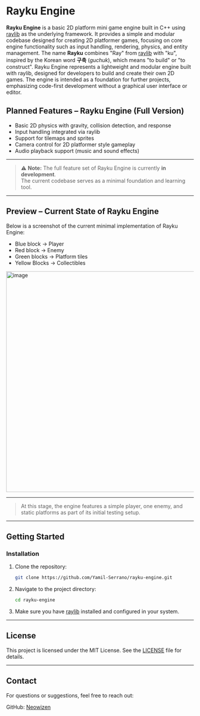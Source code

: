 
# Rayku Engine

**Rayku Engine** is a basic 2D platform mini game engine built in C++ using [raylib](https://www.raylib.com/) as the underlying framework. It provides a simple and modular codebase designed for creating 2D platformer games, focusing on core engine functionality such as input handling, rendering, physics, and entity management. The name **Rayku** combines "Ray" from [raylib](https://www.raylib.com/) with "ku", inspired by the Korean word **구축** (*guchuk*), which means "to build" or "to construct". Rayku Engine represents a lightweight and modular engine built with raylib, designed for developers to build and create their own 2D games. The engine is intended as a foundation for further projects, emphasizing code-first development without a graphical user interface or editor.


## Planned Features – Rayku Engine (Full Version)
 
- Basic 2D physics with gravity, collision detection, and response  
- Input handling integrated via raylib  
- Support for tilemaps and sprites  
- Camera control for 2D platformer style gameplay  
- Audio playback support (music and sound effects)  

---

> ⚠️ **Note:** The full feature set of Rayku Engine is currently **in development**.  
> The current codebase serves as a minimal foundation and learning tool.

---

## Preview – Current State of Rayku Engine

Below is a screenshot of the current minimal implementation of Rayku Engine:

- Blue block → Player
- Red block → Enemy
- Green blocks → Platform tiles
- Yellow Blocks → Collectibles

<img width="937" height="591" alt="image" src="https://github.com/user-attachments/assets/5df65016-a305-4415-aa9f-9ace7e682f23" />


---
> At this stage, the engine features a simple player, one enemy, and static platforms as part of its initial testing setup.
---

## Getting Started

### Installation

1. Clone the repository:
   ```bash
   git clone https://github.com/Yamil-Serrano/rayku-engine.git
   ```

2. Navigate to the project directory:
   ```bash
   cd rayku-engine
   ```

3. Make sure you have [raylib](https://www.raylib.com/) installed and configured in your system.

---

## License

This project is licensed under the MIT License. See the [LICENSE](LICENSE.md) file for details.

---

## Contact

For questions or suggestions, feel free to reach out:

GitHub: [Neowizen](https://github.com/Yamil-Serrano)































